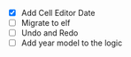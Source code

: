 - [x] Add Cell Editor Date
- [ ] Migrate to elf
- [ ] Undo and Redo
- [ ] Add year model to the logic
